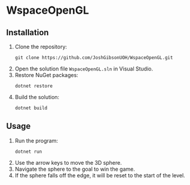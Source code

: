 # WspaceOpenGL

## Installation

1. Clone the repository:
   ```
   git clone https://github.com/JoshGibsonUOH/WspaceOpenGL.git
   ```
2. Open the solution file `WspaceOpenGL.sln` in Visual Studio.
3. Restore NuGet packages:
   ```
   dotnet restore
   ```
4. Build the solution:
   ```
   dotnet build
   ```

## Usage

1. Run the program:
   ```
   dotnet run
   ```
2. Use the arrow keys to move the 3D sphere.
3. Navigate the sphere to the goal to win the game.
4. If the sphere falls off the edge, it will be reset to the start of the level.
